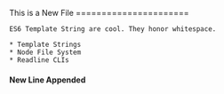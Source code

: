 This is a New File
    ======================
    
    ES6 Template String are cool. They honor whitespace.
    
    * Template Strings
    * Node File System
    * Readline CLIs

 #### New Line Appended
